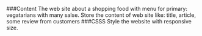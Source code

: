 ###Content
The web site about a shopping food with menu for primary: vegatarians with many salse. 
Store the content of web site like: title, article, some review from customers
###CSSS
Style the website with responsive size.
